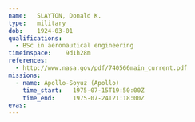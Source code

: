 ```yaml
---
name:	SLAYTON, Donald K.
type:	military
dob:	1924-03-01
qualifications:
  - BSc in aeronautical engineering
timeinspace:	9d1h28m
references:
  - http://www.nasa.gov/pdf/740566main_current.pdf
missions:
  - name: Apollo-Soyuz (Apollo)
    time_start:   1975-07-15T19:50:00Z
    time_end:     1975-07-24T21:18:00Z
evas:
---
```

